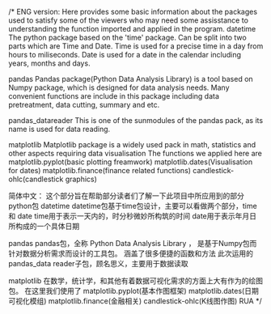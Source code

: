 /* 
ENG version:
Here provides some basic information about the packages used to satisfy some of the viewers who may need some assisstance to understanding the function imported and applied in the program.
datetime
  The python package based on the 'time' package. Can be split into two parts which are Time and Date.
  Time is used for a precise time in a day from hours to miliseconds.
  Date is used for a date in the calendar including years, months and days.
  
pandas
  Pandas package(Python Data Analysis Library) is a tool based on Numpy package, which is designed for data analysis needs.
  Many convenient functions are include in this package including data pretreatment, data cutting, summary and etc.
  
  pandas_datareader
    This is one of the sunmodules of the pandas pack, as its name is used for data reading.
    
matplotlib
  Matplotlib package is a widely used pack in math, statistics and other aspects requiring data visualisation
  The functions we applied here are 
    matplotlib.pyplot(basic plotting freamwork) 
    matplotlib.dates(Visualisation for dates) 
    matplotlib.finance(finance related functions) 
    candlestick-ohlc(candlestick graphics)
    
    
    
 简体中文：
 这个部分旨在帮助部分读者们了解一下此项目中所应用到的部分python包
 datetime
  datetime包基于time包设计，主要可以看做两个部分，time 和 date
  time用于表示一天内的，时分秒微妙所构筑的时间
  date用于表示年月日所构成的一个具体日期
  
 pandas
  pandas包，全称 Python Data Analysis Library ， 是基于Numpy包而针对数据分析需求而设计的工具包。
  涵盖了很多便捷的函数和方法
  此次运用的pandas_data reader子包，顾名思义，主要用于数据读取
  
 matplotlib
  在数学，统计学，和其他有着数据可视化需求的方面上大有作为的绘图包。
  在这里我们使用了
     matplotlib.pyplot(基本作图框架) 
     matplotlib.dates(日期可视化模组) 
     matplotlib.finance(金融相关) 
     candlestick-ohlc(K线图作图) 
     RUA
 */
 
